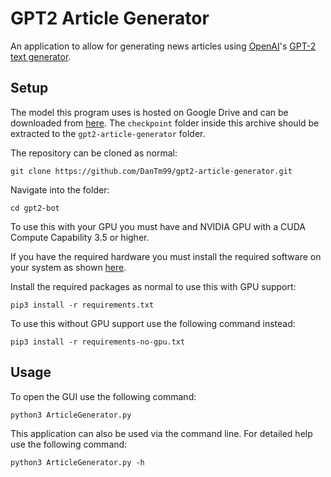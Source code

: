 # GPT2 Article Generator

An application to allow for generating news articles using [OpenAI](https://openai.com)'s [GPT-2 text generator](https://openai.com/blog/better-language-models/).

## Setup

The model this program uses is hosted on Google Drive and can be downloaded from [here](https://drive.google.com/open?id=1Lmh7JBRkbC0jEvGtoZwVL30PT8PIt9qm). The `checkpoint` folder inside this archive should be extracted to the `gpt2-article-generator` folder.

The repository can be cloned as normal:

```shell
git clone https://github.com/DanTm99/gpt2-article-generator.git
```

Navigate into the folder:

```shell
cd gpt2-bot
```

To use this with your GPU you must have and NVIDIA GPU with a CUDA Compute Capability 3.5 or higher.

If you have the required hardware you must install the required software on your system as shown [here](https://www.tensorflow.org/install/gpu#software_requirements).

Install the required packages as normal to use this with GPU support:

```shell
pip3 install -r requirements.txt
```

To use this without GPU support use the following command instead:

```shell
pip3 install -r requirements-no-gpu.txt
```

## Usage

To open the GUI use the following command:

```shell
python3 ArticleGenerator.py
```

This application can also be used via the command line. For detailed help use the following command:

```shell
python3 ArticleGenerator.py -h
```
